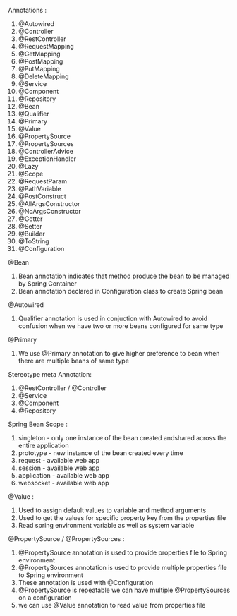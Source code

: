 Annotations :

1) @Autowired
2) @Controller
3) @RestController
4) @RequestMapping
5) @GetMapping
6) @PostMapping
7) @PutMapping
8) @DeleteMapping
9) @Service
10) @Component
11) @Repository
12) @Bean
13) @Qualifier
14) @Primary
15) @Value
16) @PropertySource
17) @PropertySources
18) @ControllerAdvice
19) @ExceptionHandler
20) @Lazy
21) @Scope
22) @RequestParam
23) @PathVariable
24) @PostConstruct
25) @AllArgsConstructor
26) @NoArgsConstructor
27) @Getter
28) @Setter
29) @Builder
30) @ToString
31) @Configuration

@Bean

1) Bean annotation indicates that method produce the bean to be managed by Spring Container
2) Bean annotation declared in Configuration class to create Spring bean

@Autowired

1) Qualifier annotation is used in conjuction with Autowired to avoid confusion when we have two or more beans configured for same type

@Primary

1) We use @Primary annotation to give higher preference to bean when there are multiple beans of same type

Stereotype meta Annotation:

1) @RestController / @Controller
2) @Service
3) @Component
4) @Repository


Spring Bean Scope :

1) singleton - only one instance of the bean created andshared across the entire application
2) prototype - new instance of the bean created every time
3) request - available web app
4) session - available web app
5) application - available web app
6) websocket - available web app

@Value :

1) Used to assign default values to variable and method arguments
2) Used to get the values for specific property key from the properties file
3) Read spring environment variable as well as system variable


@PropertySource / @PropertySources :

1) @PropertySource annotation is used to provide properties file to Spring environment
2) @PropertySources annotation is used to provide multiple properties file to Spring environment
3) These annotation is used with @Configuration
4) @PropertySource is repeatable we can have multiple @PropertySources on a configuration
5) we can use @Value annotation to read value from properties file
 
 